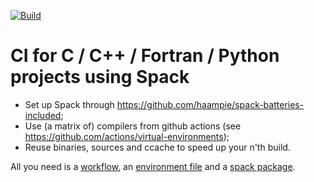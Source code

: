 [![Build](https://github.com/haampie-spack/ci-example-2/actions/workflows/ci.yaml/badge.svg)](https://github.com/haampie-spack/ci-example-2/actions/workflows/ci.yaml)

# CI for C / C++ / Fortran / Python projects using Spack

- Set up Spack through https://github.com/haampie/spack-batteries-included;
- Use (a matrix of) compilers from github actions (see https://github.com/actions/virtual-environments);
- Reuse binaries, sources and ccache to speed up your n'th build.

All you need is a [workflow](.github/workflows/ci.yaml), an [environment file](ci/spack.yaml) and a [spack package](ci/repo/packages/mypkg/package.py).
